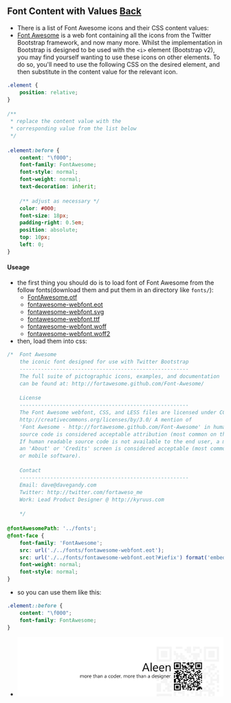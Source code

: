 ## Font Content with Values [**Back**](./../README.md)

- There is a list of Font Awesome icons and their CSS content values:
- [Font Awesome](http://fortawesome.github.com/Font-Awesome/) is a web font containing all the icons from the Twitter Bootstrap framework, and now many more. Whilst the implementation in Bootstrap is designed to be used with the `<i>` element (Bootstrap v2), you may find yourself wanting to use these icons on other elements. To do so, you'll need to use the following CSS on the desired element, and then substitute in the content value for the relevant icon.

```css
.element {
    position: relative;
}
 
/**
 * replace the content value with the
 * corresponding value from the list below
 */
 
.element:before {
    content: "\f000";
    font-family: FontAwesome;
    font-style: normal;
    font-weight: normal;
    text-decoration: inherit;

    /** adjust as necessary */
    color: #000;
    font-size: 18px;
    padding-right: 0.5em;
    position: absolute;
    top: 10px;
    left: 0;
}
```

#### Useage

- the first thing you should do is to load font of Font Awesome from the follow fonts(download them and put them in an directory like `fonts/`):
    - [FontAwesome.otf](https://github.com/aleen42/css/blob/master/content/fonts/FontAwesome.otf?raw=true)
    - [fontawesome-webfont.eot](https://github.com/aleen42/css/blob/master/content/fonts/fontawesome-webfont.eot?raw=true)
    - [fontawesome-webfont.svg](https://github.com/aleen42/css/raw/master/content/fonts/fontawesome-webfont.svg?raw=true)
    - [fontawesome-webfont.ttf](https://github.com/aleen42/css/blob/master/content/fonts/fontawesome-webfont.ttf?raw=true)
    - [fontawesome-webfont.woff](https://github.com/aleen42/css/blob/master/content/fonts/fontawesome-webfont.woff?raw=true)
    - [fontawesome-webfont.woff2](https://github.com/aleen42/css/blob/master/content/fonts/fontawesome-webfont.woff2?raw=true)
- then, load them into css:

```css
/*  Font Awesome
    the iconic font designed for use with Twitter Bootstrap
    -------------------------------------------------------
    The full suite of pictographic icons, examples, and documentation
    can be found at: http://fortawesome.github.com/Font-Awesome/

    License
    -------------------------------------------------------
    The Font Awesome webfont, CSS, and LESS files are licensed under CC BY 3.0:
    http://creativecommons.org/licenses/by/3.0/ A mention of
    'Font Awesome - http://fortawesome.github.com/Font-Awesome' in human-readable
    source code is considered acceptable attribution (most common on the web).
    If human readable source code is not available to the end user, a mention in
    an 'About' or 'Credits' screen is considered acceptable (most common in desktop
    or mobile software).

    Contact
    -------------------------------------------------------
    Email: dave@davegandy.com
    Twitter: http://twitter.com/fortaweso_me
    Work: Lead Product Designer @ http://kyruus.com

    */

@fontAwesomePath: '../fonts';
@font-face {
    font-family: 'FontAwesome';
    src: url('./../fonts/fontawesome-webfont.eot');
    src: url('./../fonts/fontawesome-webfont.eot?#iefix') format('embedded-opentype'), url('./../fonts/fontawesome-webfont.woff') format('woff'), url('./../fonts/fontawesome-webfont.ttf') format('truetype'), url('./../fonts/fontawesome-webfont.svg#FontAwesome') format('svg');
    font-weight: normal;
    font-style: normal;
}
```

- so you can use them like this:

```css
.element::before {
    content: "\f000";
    font-family: FontAwesome;
}
```

- <a href="http://aleen42.github.io/" target="_blank" ><img src="./../pic/tail.gif"></a>